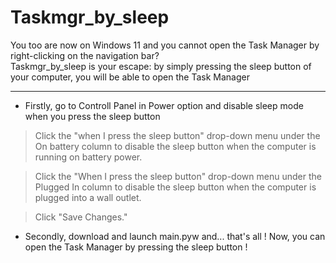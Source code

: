 # Taskmgr_by_sleep

You too are now on Windows 11 and you cannot open the Task Manager by right-clicking on the navigation bar?  
Taskmgr_by_sleep is your escape: by simply pressing the sleep button of your computer, you will be able to open the Task Manager
***
- Firstly, go to Controll Panel in Power option and disable sleep mode when you press the sleep button  
> Click the "when I press the sleep button" drop-down menu under the On battery column to disable the sleep button when the computer is running on battery power.  
  
> Click the "When I press the sleep button" drop-down menu under the Plugged In column to disable the sleep button when the computer is plugged into a wall outlet.  
  
> Click "Save Changes."  
  
- Secondly, download and launch main.pyw and... that's all !
Now, you can open the Task Manager by pressing the sleep button !
